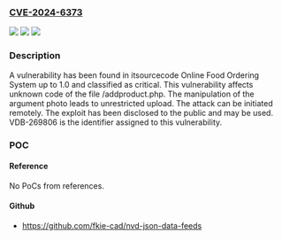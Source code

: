 ### [CVE-2024-6373](https://cve.mitre.org/cgi-bin/cvename.cgi?name=CVE-2024-6373)
![](https://img.shields.io/static/v1?label=Product&message=Online%20Food%20Ordering%20System&color=blue)
![](https://img.shields.io/static/v1?label=Version&message=%3D%201.0%20&color=brighgreen)
![](https://img.shields.io/static/v1?label=Vulnerability&message=CWE-434%20Unrestricted%20Upload&color=brighgreen)

### Description

A vulnerability has been found in itsourcecode Online Food Ordering System up to 1.0 and classified as critical. This vulnerability affects unknown code of the file /addproduct.php. The manipulation of the argument photo leads to unrestricted upload. The attack can be initiated remotely. The exploit has been disclosed to the public and may be used. VDB-269806 is the identifier assigned to this vulnerability.

### POC

#### Reference
No PoCs from references.

#### Github
- https://github.com/fkie-cad/nvd-json-data-feeds

